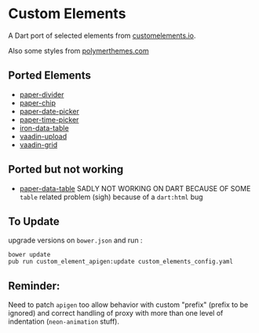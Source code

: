 # Custom Elements

A Dart port of selected elements from [customelements.io](https://customelements.io).

Also some styles from [polymerthemes.com](https://polymerthemes.com)

## Ported Elements

 - [paper-divider](https://customelements.io/WebPaperElements/paper-divider/)
 - [paper-chip](https://customelements.io/bendavis78/paper-chip/)
 - [paper-date-picker](https://customelements.io/bendavis78/paper-date-picker/)
 - [paper-time-picker](https://customelements.io/bendavis78/paper-time-picker/)
 - [iron-data-table](https://customelements.io/Saulis/iron-data-table/)
 - [vaadin-upload](https://customelements.io/vaadin/vaadin-upload/)
 - [vaadin-grid](https://customelements.io/vaadin/vaadin-grid/)


## Ported but not working

 - [paper-data-table](https://customelements.io/David-Mulder/paper-datatable/) 
   SADLY NOT WORKING ON DART BECAUSE OF SOME `table` related problem (sigh) because of a `dart:html` bug
 
## To Update

upgrade versions on `bower.json` and run :

    bower update
    pub run custom_element_apigen:update custom_elements_config.yaml
   

## Reminder:

Need to patch `apigen` too allow behavior with custom "prefix"  (prefix to be ignored) and correct handling of proxy with more than one level of indentation (`neon-animation` stuff).
